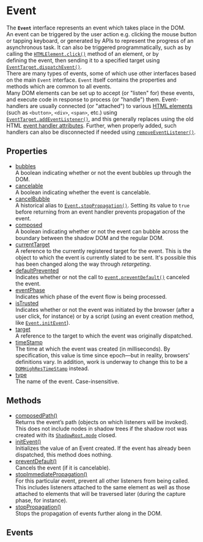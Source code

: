 # Event

<div class='overview'><span class="seoSummary">The <code><strong>Event</strong></code> interface represents an event which takes place in the DOM.</span></div>

<div class='overview'>An event can be triggered by the user action e.g. clicking the mouse button or tapping keyboard, or generated by APIs to represent the progress of an asynchronous task. It can also be triggered programmatically, such as by calling the <a href="https://developer.mozilla.org/en-US/docs/Web/API/HTMLElement/click" title="The HTMLElement.click() method simulates a mouse click&nbsp;on an element."><code>HTMLElement.click()</code></a>&nbsp;method of an&nbsp;element, or by defining&nbsp;the&nbsp;event, then sending&nbsp;it to a specified target&nbsp;using <a href="https://developer.mozilla.org/en-US/docs/Web/API/EventTarget/dispatchEvent" title="Dispatches an Event at the specified EventTarget, (synchronously) invoking the affected EventListeners in the appropriate order. The normal event processing rules (including the capturing and optional bubbling phase) also apply to events dispatched manually with dispatchEvent()."><code>EventTarget.dispatchEvent()</code></a>.</div>

<div class='overview'>There are many types of events, some of which use other interfaces based on the main <code>Event</code> interface. <code>Event</code> itself contains the properties and methods which are common to all events.</div>

<div class='overview'>Many DOM elements can be set up to accept (or "listen" for) these events, and execute code in response to process (or "handle") them. Event-handlers are usually connected (or "attached") to various <a href="https://developer.mozilla.org/en-US/docs/Web/HTML/Element">HTML elements</a> (such as <code>&lt;button&gt;</code>, <code>&lt;div&gt;</code>, <code>&lt;span&gt;</code>, etc.) using <a href="https://developer.mozilla.org/en-US/docs/Web/API/EventTarget/addEventListener" title="The EventTarget method addEventListener() sets up a function that will be&nbsp;called whenever the specified event is delivered to the target."><code>EventTarget.addEventListener()</code></a>, and this generally replaces using the old HTML <a href="https://developer.mozilla.org/en-US/docs/HTML/Global_attributes">event handler attributes</a>. Further, when properly added, such handlers can also be disconnected if needed using <a href="https://developer.mozilla.org/en-US/docs/Web/API/EventTarget/removeEventListener" title="The EventTarget.removeEventListener() method removes from the&nbsp;EventTarget an event listener previously registered with EventTarget.addEventListener(). The event listener to be removed is identified using a combination of the event type, the event listener function itself, and various optional options that may affect the matching process; see Matching event listeners for removal"><code>removeEventListener()</code></a>.</div>

## Properties

<ul class="items properties">
  <li>
    <a href="">bubbles</a>
    <div>A boolean indicating whether or not the event bubbles up through the DOM.</div>
  </li>
  <li>
    <a href="">cancelable</a>
    <div>A boolean indicating whether the event is cancelable.</div>
  </li>
  <li>
    <a href="">cancelBubble</a>
    <div>A historical alias to <a href="/en-US/docs/Web/API/Event/stopPropagation" title="The stopPropagation() method of the Event interface prevents further propagation of the current event in the capturing and bubbling phases."><code>Event.stopPropagation()</code></a>. Setting its value to <code>true</code> before returning from an event handler prevents propagation of the event.</div>
  </li>
  <li>
    <a href="">composed</a>
    <div>A boolean indicating whether or not the event can bubble across the boundary between the shadow DOM and the regular DOM.</div>
  </li>
  <li>
    <a href="">currentTarget</a>
    <div>A reference to the currently registered target for the event. This is the object to which the event is currently slated to be sent. It's possible this has been changed along the way through <em>retargeting</em>.</div>
  </li>
  <li>
    <a href="">defaultPrevented</a>
    <div>Indicates whether or not the call to <a href="/en-US/docs/Web/API/Event/preventDefault" title="The Event interface's preventDefault() method tells the user agent that if the event does not get explicitly handled, its default action should not be taken as it normally would be."><code>event.preventDefault()</code></a> canceled the event.</div>
  </li>
  <li>
    <a href="">eventPhase</a>
    <div>Indicates which phase of the event flow is being processed.</div>
  </li>
  <li>
    <a href="">isTrusted</a>
    <div>Indicates whether or not the event was initiated by the browser (after a user click, for instance) or by a script (using an event creation method, like <a href="/en-US/docs/Web/API/Event/initEvent" title="The Event.initEvent() method is used to initialize the value of an event created using Document.createEvent()."><code>Event.initEvent</code></a>).</div>
  </li>
  <li>
    <a href="">target</a>
    <div>A reference to the target to which the event was originally dispatched.</div>
  </li>
  <li>
    <a href="">timeStamp</a>
    <div>The time at which the event was created&nbsp;(in milliseconds). By specification, this value is time since epoch—but in reality, browsers' definitions vary. In addition, work is underway to change this to be a <a href="/en-US/docs/Web/API/DOMHighResTimeStamp" title="The DOMHighResTimeStamp type is a double and is used to store a time value in milliseconds."><code>DOMHighResTimeStamp</code></a> instead.</div>
  </li>
  <li>
    <a href="">type</a>
    <div>The name of the event. Case-insensitive.</div>
  </li>
</ul>

## Methods

<ul class="items methods">
  <li>
    <a href="">composedPath()</a>
    <div>Returns the event’s path (objects on which listeners will be invoked). This does not include nodes in shadow trees if the shadow root was created with its <a href="/en-US/docs/Web/API/ShadowRoot/mode" title="The mode property of the ShadowRoot specifies its mode — either open or closed. This defines whether or not the shadow root's internal features are accessible from JavaScript."><code>ShadowRoot.mode</code></a> closed.</div>
  </li>
  <li>
    <a href="">initEvent()</a>
    <div>Initializes the value of an Event created. If the event has already been dispatched, this method does nothing.</div>
  </li>
  <li>
    <a href="">preventDefault()</a>
    <div>Cancels the event (if it is cancelable).</div>
  </li>
  <li>
    <a href="">stopImmediatePropagation()</a>
    <div>For this particular event, prevent all other listeners from being called. This includes listeners attached to the same element as well as those attached to elements that will be traversed later (during the capture phase, for instance).</div>
  </li>
  <li>
    <a href="">stopPropagation()</a>
    <div>Stops the propagation of events further along in the DOM.</div>
  </li>
</ul>

## Events
